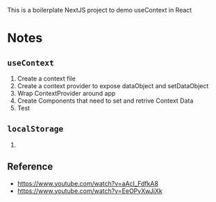 This is a boilerplate NextJS project to demo useContext in React

# Notes

## ```useContext```
1. Create a context file
2. Create a context provider to expose dataObject and setDataObject
3. Wrap ContextProvider around app
4. Create Components that need to set and retrive Context Data
5. Test

## ```localStorage```

1. 


## Reference

- https://www.youtube.com/watch?v=aAcI_FdfkA8
- https://www.youtube.com/watch?v=EeOPyXwJiXk
